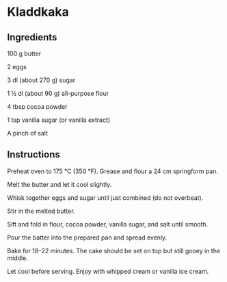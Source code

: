 # Kladdkaka
## Ingredients

100 g butter

2 eggs

3 dl (about 270 g) sugar

1 ½ dl (about 90 g) all-purpose flour

4 tbsp cocoa powder

1 tsp vanilla sugar (or vanilla extract)

A pinch of salt

## Instructions

Preheat oven to 175 °C (350 °F). Grease and flour a 24 cm springform pan.

Melt the butter and let it cool slightly.

Whisk together eggs and sugar until just combined (do not overbeat).

Stir in the melted butter.

Sift and fold in flour, cocoa powder, vanilla sugar, and salt until smooth.

Pour the batter into the prepared pan and spread evenly.

Bake for 18–22 minutes. The cake should be set on top but still gooey in the middle.

Let cool before serving. Enjoy with whipped cream or vanilla ice cream.
